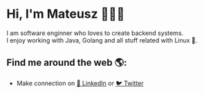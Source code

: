 # Hi, I'm Mateusz 👋👨‍💻

I am software enginner who loves to create backend systems. <br>
I enjoy working with Java, Golang and all stuff related with Linux 🐧.  <br>


## Find me around the web 🌎: 
- Make connection on <a href="https://www.linkedin.com/in/mateusz-g%C4%99borski">💼 LinkedIn</a>  or <a href="https://twitter.com/GeborskiMateusz">🐦 Twitter</a> 

<br>



